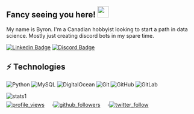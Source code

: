 ## Fancy seeing you here! <img src="https://raw.githubusercontent.com/aemmadi/aemmadi/master/wave.gif" width="30px">

My name is Byron. I'm a Canadian hobbyist looking to start a path in data science. Mostly just creating discord bots in my spare time.

[![Linkedin Badge](https://img.shields.io/badge/-ByronMackinnon-blue?style=flat-square&logo=Linkedin&logoColor=white&link=https://www.linkedin.com/in/byronmackinnon/)](https://www.linkedin.com/in/byronmackinnon/)
[![Discord Badge](https://img.shields.io/badge/-Discord-7289DA?style=flat-square&logo=Discord&logoColor=white)](https://www.discord.com/invite/RU3Ee8WCuZ)

## ⚡ Technologies

![Python](https://img.shields.io/badge/-Python-black?style=flat-square&logo=Python)
![MySQL](https://img.shields.io/badge/-MySQL-black?style=flat-square&logo=mysql)
![DigitalOcean](https://img.shields.io/badge/-Digital%20Ocean-darkblue?style=flat-square&logo=digitalocean)
![Git](https://img.shields.io/badge/-Git-black?style=flat-square&logo=git)
![GitHub](https://img.shields.io/badge/-GitHub-181717?style=flat-square&logo=github)
![GitLab](https://img.shields.io/badge/-GitLab-FCA121?style=flat-square&logo=gitlab)

<div class=stats>
    <img
     alt=stats1
     style="object-fit: none; object-position: 0 -50px;"
     src=https://github-readme-stats.vercel.app/api?username=ByronMackinnon&count_private=true&show_icons=true&theme=gradient&bg_color=45,E76344,904E95&title_color=FFFFFF&text_color=FFFFFF&icon_color=FFFFFF>
</div>

<div class=badges>
    <a href=https://github.com/ByronMackinnon>
      <img
       alt=profile_views
       align=center
       style="margin-right: 20px; margin-bottom: -10px"
       src=https://komarev.com/ghpvc/?username=ByronMackinnon&style=flat&color=brightgreen>
    </a> 
    <a href=https://github.com/ByronMackinnon>
      <img
       alt=github_followers
       align=center
       style="margin-right: 20px; margin-bottom: -10px"
       src=https://img.shields.io/github/followers/ByronMackinnon?style=social&label=Github&logo=github>
    </a>
    <a href=https://twitter.com/BManIRL>
      <img
       alt=twitter_follow
       align=center
       style="margin-right: 20px; margin-bottom: -10px"
       src=https://img.shields.io/twitter/follow/BManIRL?style=social&label=Twitter&logo=twitter&color=lightgray>
    </a>
</div>
